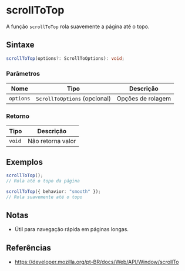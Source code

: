 # scrollToTop

A função `scrollToTop` rola suavemente a página até o topo.

## Sintaxe

```typescript
scrollToTop(options?: ScrollToOptions): void;
```

### Parâmetros

| Nome       | Tipo                        | Descrição                                 |
|------------|-----------------------------|-------------------------------------------|
| `options`  | `ScrollToOptions` (opcional) | Opções de rolagem                        |

### Retorno

| Tipo    | Descrição           |
| ------- | ------------------- |
| `void`  | Não retorna valor   |

## Exemplos

```typescript
scrollToTop();
// Rola até o topo da página

scrollToTop({ behavior: "smooth" });
// Rola suavemente até o topo
```

## Notas

* Útil para navegação rápida em páginas longas.

## Referências

* https://developer.mozilla.org/pt-BR/docs/Web/API/Window/scrollTo